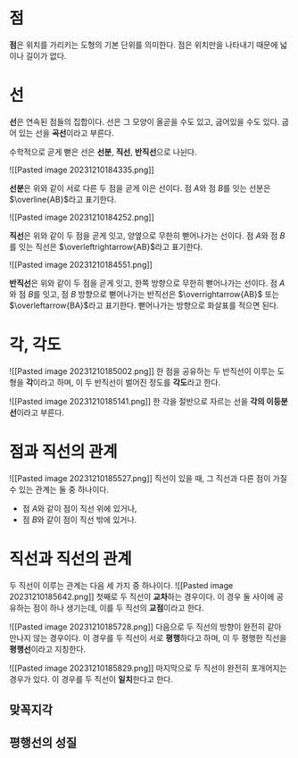 # 점
**점**은 위치를 가리키는 도형의 기본 단위를 의미한다. 점은 위치만을 나타내기 때문에 넓이나 길이가 없다.
# 선
**선**은 연속된 점들의 집합이다. 선은 그 모양이 올곧을 수도 있고, 굽어있을 수도 있다. 굽어 있는 선을 **곡선**이라고 부른다.

수학적으로 곧게 뻗은 선은 **선분**, **직선**, **반직선**으로 나뉜다.

![[Pasted image 20231210184335.png]]

**선분**은 위와 같이 서로 다른 두 점을 곧게 이은 선이다. 점 $A$와 점 $B$를 잇는 선분은 $\overline{AB}$라고 표기한다.

![[Pasted image 20231210184252.png]]

**직선**은 위와 같이 두 점을 곧게 잇고, 양옆으로 무한히 뻗어나가는 선이다. 점 $A$와 점 $B$를 잇는 직선은 $\overleftrightarrow{AB}$라고 표기한다.

![[Pasted image 20231210184551.png]]

**반직선**은 위와 같이 두 점을 곧게 잇고, 한쪽 방향으로 무한히 뻗어나가는 선이다. 점 $A$와 점 $B$를 잇고, 점 $B$ 방향으로 뻗어나가는 반직선은 $\overrightarrow{AB}$ 또는 $\overleftarrow{BA}$라고 표기한다. 뻗어나가는 방향으로 화살표를 적으면 된다.
# 각, 각도
![[Pasted image 20231210185002.png]]
한 점을 공유하는 두 반직선이 이루는 도형을 **각**이라고 하며, 이 두 반직선이 벌어진 정도를 **각도**라고 한다.

![[Pasted image 20231210185141.png]]
한 각을 절반으로 자르는 선을 **각의 이등분선**이라고 부른다.
# 점과 직선의 관계
![[Pasted image 20231210185527.png]]
직선이 있을 때, 그 직선과 다른 점이 가질 수 있는 관계는 둘 중 하나이다.
- 점 $A$와 같이 점이 직선 위에 있거나,
- 점 $B$와 같이 점이 직선 밖에 있거나.
# 직선과 직선의 관계
두 직선이 이루는 관계는 다음 세 가지 중 하나이다.
![[Pasted image 20231210185642.png]]
첫째로 두 직선이 **교차**하는 경우이다. 이 경우 둘 사이에 공유하는 점이 하나 생기는데, 이를 두 직선의 **교점**이라고 한다.

![[Pasted image 20231210185728.png]]
다음으로 두 직선의 방향이 완전히 같아 만나지 않는 경우이다. 이 경우를 두 직선이 서로 **평행**하다고 하며, 이 두 평행한 직선을 **평행선**이라고 지칭한다.

![[Pasted image 20231210185829.png]]
마지막으로 두 직선이 완전히 포개어지는 경우가 있다. 이 경우를 두 직선이 **일치**한다고 한다.
## 맞꼭지각

## 평행선의 성질